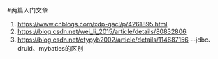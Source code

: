 #两篇入门文章  
1. https://www.cnblogs.com/xdp-gacl/p/4261895.html  
2. https://blog.csdn.net/wei_li_2015/article/details/80832806
3. https://blog.csdn.net/ctypyb2002/article/details/114687156 --jdbc、druid、mybaties的区别
